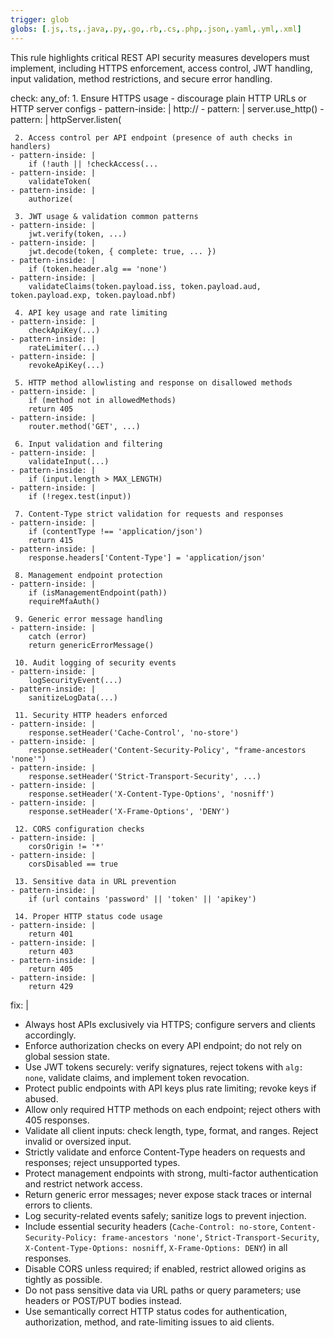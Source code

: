 ```yaml
---
trigger: glob
globs: [.js,.ts,.java,.py,.go,.rb,.cs,.php,.json,.yaml,.yml,.xml]
---
```


This rule highlights critical REST API security measures developers must implement,
  including HTTPS enforcement, access control, JWT handling, input validation, 
  method restrictions, and secure error handling.



check:
  any_of:
     1. Ensure HTTPS usage - discourage plain HTTP URLs or HTTP server configs
    - pattern-inside: |
        http://
    - pattern: |
        server.use_http()
    - pattern: |
        httpServer.listen(
    
     2. Access control per API endpoint (presence of auth checks in handlers)
    - pattern-inside: |
        if (!auth || !checkAccess(...
    - pattern-inside: |
        validateToken(
    - pattern-inside: |
        authorize(
    
     3. JWT usage & validation common patterns
    - pattern-inside: |
        jwt.verify(token, ...)
    - pattern-inside: |
        jwt.decode(token, { complete: true, ... })
    - pattern-inside: |
        if (token.header.alg == 'none')
    - pattern-inside: |
        validateClaims(token.payload.iss, token.payload.aud, token.payload.exp, token.payload.nbf)
    
     4. API key usage and rate limiting
    - pattern-inside: |
        checkApiKey(...)
    - pattern-inside: |
        rateLimiter(...)
    - pattern-inside: |
        revokeApiKey(...)
    
     5. HTTP method allowlisting and response on disallowed methods
    - pattern-inside: |
        if (method not in allowedMethods)
        return 405
    - pattern-inside: |
        router.method('GET', ...)
    
     6. Input validation and filtering
    - pattern-inside: |
        validateInput(...)
    - pattern-inside: |
        if (input.length > MAX_LENGTH)
    - pattern-inside: |
        if (!regex.test(input))
    
     7. Content-Type strict validation for requests and responses
    - pattern-inside: |
        if (contentType !== 'application/json')
        return 415
    - pattern-inside: |
        response.headers['Content-Type'] = 'application/json'
    
     8. Management endpoint protection
    - pattern-inside: |
        if (isManagementEndpoint(path))
        requireMfaAuth()
    
     9. Generic error message handling
    - pattern-inside: |
        catch (error)
        return genericErrorMessage()
    
     10. Audit logging of security events
    - pattern-inside: |
        logSecurityEvent(...)
    - pattern-inside: |
        sanitizeLogData(...)
    
     11. Security HTTP headers enforced
    - pattern-inside: |
        response.setHeader('Cache-Control', 'no-store')
    - pattern-inside: |
        response.setHeader('Content-Security-Policy', "frame-ancestors 'none'")
    - pattern-inside: |
        response.setHeader('Strict-Transport-Security', ...)
    - pattern-inside: |
        response.setHeader('X-Content-Type-Options', 'nosniff')
    - pattern-inside: |
        response.setHeader('X-Frame-Options', 'DENY')
    
     12. CORS configuration checks
    - pattern-inside: |
        corsOrigin != '*'
    - pattern-inside: |
        corsDisabled == true
    
     13. Sensitive data in URL prevention
    - pattern-inside: |
        if (url contains 'password' || 'token' || 'apikey')
    
     14. Proper HTTP status code usage
    - pattern-inside: |
        return 401
    - pattern-inside: |
        return 403
    - pattern-inside: |
        return 405
    - pattern-inside: |
        return 429

fix: |
  - Always host APIs exclusively via HTTPS; configure servers and clients accordingly.
  - Enforce authorization checks on every API endpoint; do not rely on global session state.
  - Use JWT tokens securely: verify signatures, reject tokens with `alg: none`, validate claims, and implement token revocation.
  - Protect public endpoints with API keys plus rate limiting; revoke keys if abused.
  - Allow only required HTTP methods on each endpoint; reject others with 405 responses.
  - Validate all client inputs: check length, type, format, and ranges. Reject invalid or oversized input.
  - Strictly validate and enforce Content-Type headers on requests and responses; reject unsupported types.
  - Protect management endpoints with strong, multi-factor authentication and restrict network access.
  - Return generic error messages; never expose stack traces or internal errors to clients.
  - Log security-related events safely; sanitize logs to prevent injection.
  - Include essential security headers (`Cache-Control: no-store`, `Content-Security-Policy: frame-ancestors 'none'`, `Strict-Transport-Security`, `X-Content-Type-Options: nosniff`, `X-Frame-Options: DENY`) in all responses.
  - Disable CORS unless required; if enabled, restrict allowed origins as tightly as possible.
  - Do not pass sensitive data via URL paths or query parameters; use headers or POST/PUT bodies instead.
  - Use semantically correct HTTP status codes for authentication, authorization, method, and rate-limiting issues to aid clients.